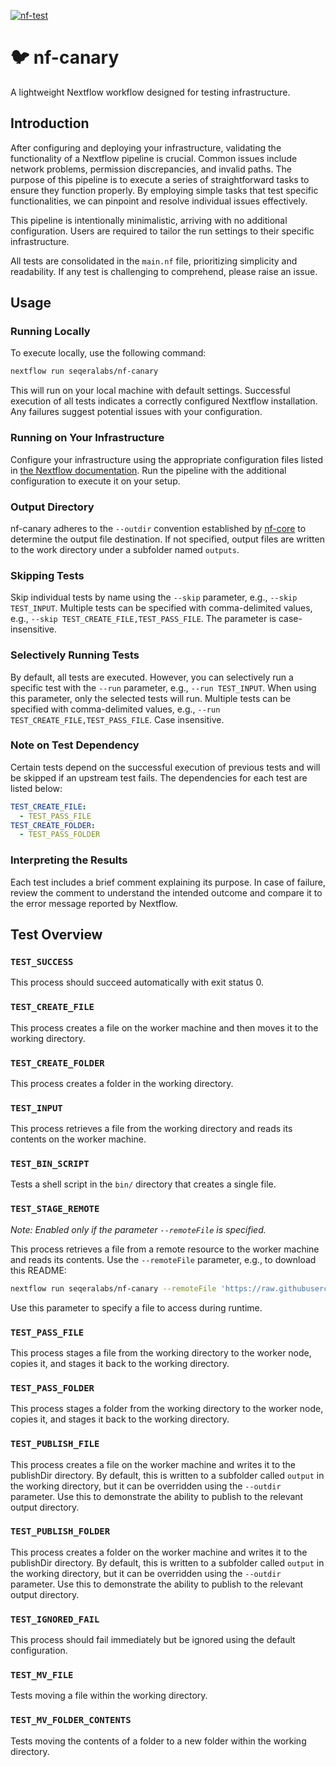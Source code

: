 [![nf-test](https://github.com/seqeralabs/nf-canary/actions/workflows/test.yml/badge.svg)](https://github.com/seqeralabs/nf-canary/actions/workflows/test.yml)

# :bird: nf-canary

A lightweight Nextflow workflow designed for testing infrastructure.

## Introduction

After configuring and deploying your infrastructure, validating the functionality of a Nextflow pipeline is crucial. Common issues include network problems, permission discrepancies, and invalid paths. The purpose of this pipeline is to execute a series of straightforward tasks to ensure they function properly. By employing simple tasks that test specific functionalities, we can pinpoint and resolve individual issues effectively.

This pipeline is intentionally minimalistic, arriving with no additional configuration. Users are required to tailor the run settings to their specific infrastructure.

All tests are consolidated in the `main.nf` file, prioritizing simplicity and readability. If any test is challenging to comprehend, please raise an issue.

## Usage

### Running Locally

To execute locally, use the following command:

```bash
nextflow run seqeralabs/nf-canary
```

This will run on your local machine with default settings. Successful execution of all tests indicates a correctly configured Nextflow installation. Any failures suggest potential issues with your configuration.

### Running on Your Infrastructure

Configure your infrastructure using the appropriate configuration files listed in [the Nextflow documentation](https://www.nextflow.io/docs/latest/config.html). Run the pipeline with the additional configuration to execute it on your setup.

### Output Directory

nf-canary adheres to the `--outdir` convention established by [nf-core](https://nf-co.re/) to determine the output file destination. If not specified, output files are written to the work directory under a subfolder named `outputs`.

### Skipping Tests

Skip individual tests by name using the `--skip` parameter, e.g., `--skip TEST_INPUT`. Multiple tests can be specified with comma-delimited values, e.g., `--skip TEST_CREATE_FILE,TEST_PASS_FILE`. The parameter is case-insensitive.

### Selectively Running Tests

By default, all tests are executed. However, you can selectively run a specific test with the `--run` parameter, e.g., `--run TEST_INPUT`. When using this parameter, only the selected tests will run. Multiple tests can be specified with comma-delimited values, e.g., `--run TEST_CREATE_FILE,TEST_PASS_FILE`. Case insensitive.

### Note on Test Dependency

Certain tests depend on the successful execution of previous tests and will be skipped if an upstream test fails. The dependencies for each test are listed below:

```yaml
TEST_CREATE_FILE:
  - TEST_PASS_FILE
TEST_CREATE_FOLDER:
  - TEST_PASS_FOLDER
```

### Interpreting the Results

Each test includes a brief comment explaining its purpose. In case of failure, review the comment to understand the intended outcome and compare it to the error message reported by Nextflow.

## Test Overview

### `TEST_SUCCESS`

This process should succeed automatically with exit status 0.

### `TEST_CREATE_FILE`

This process creates a file on the worker machine and then moves it to the working directory.

### `TEST_CREATE_FOLDER`

This process creates a folder in the working directory.

### `TEST_INPUT`

This process retrieves a file from the working directory and reads its contents on the worker machine.

### `TEST_BIN_SCRIPT`

Tests a shell script in the `bin/` directory that creates a single file.

### `TEST_STAGE_REMOTE`

*Note: Enabled only if the parameter `--remoteFile` is specified.*

This process retrieves a file from a remote resource to the worker machine and reads its contents. Use the `--remoteFile` parameter, e.g., to download this README:

```bash
nextflow run seqeralabs/nf-canary --remoteFile 'https://raw.githubusercontent.com/seqeralabs/nf-canary/main/README.md'
```

Use this parameter to specify a file to access during runtime.

### `TEST_PASS_FILE`

This process stages a file from the working directory to the worker node, copies it, and stages it back to the working directory.

### `TEST_PASS_FOLDER`

This process stages a folder from the working directory to the worker node, copies it, and stages it back to the working directory.

### `TEST_PUBLISH_FILE`

This process creates a file on the worker machine and writes it to the publishDir directory. By default, this is written to a subfolder called `output` in the working directory, but it can be overridden using the `--outdir` parameter. Use this to demonstrate the ability to publish to the relevant output directory.

### `TEST_PUBLISH_FOLDER`

This process creates a folder on the worker machine and writes it to the publishDir directory. By default, this is written to a subfolder called `output` in the working directory, but it can be overridden using the `--outdir` parameter. Use this to demonstrate the ability to publish to the relevant output directory.

### `TEST_IGNORED_FAIL`

This process should fail immediately but be ignored using the default configuration.

### `TEST_MV_FILE`

Tests moving a file within the working directory.

### `TEST_MV_FOLDER_CONTENTS`

Tests moving the contents of a folder to a new folder within the working directory.
```
